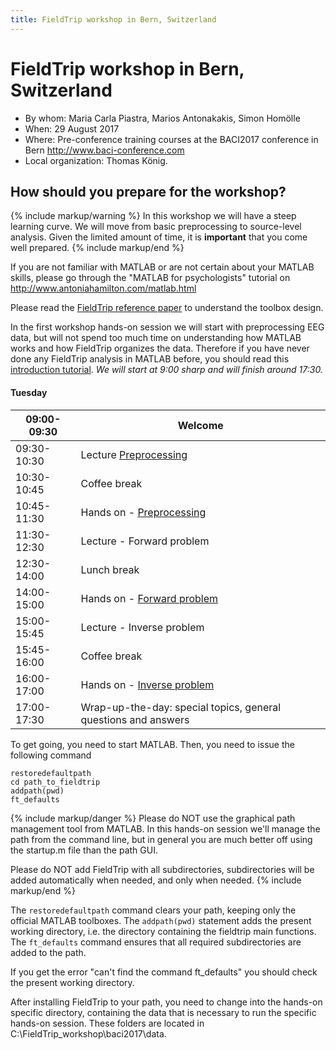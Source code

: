 ```yaml
---
title: FieldTrip workshop in Bern, Switzerland
---
```


# FieldTrip workshop in Bern, Switzerland

-   By whom: Maria Carla Piastra, Marios Antonakakis, Simon Homölle
-   When: 29 August 2017
-   Where: Pre-conference training courses at the BACI2017 conference in Bern <http://www.baci-conference.com>
-   Local organization: Thomas König.

## How should you prepare for the workshop?

{% include markup/warning %}
In this workshop we will have a steep learning curve. We will move from basic preprocessing to source-level analysis. Given the limited amount of time, it is **important** that you come well prepared.
{% include markup/end %}

If you are not familiar with MATLAB or are not certain about your MATLAB skills, please go through the "MATLAB for psychologists" tutorial on <http://www.antoniahamilton.com/matlab.html>

Please read the [FieldTrip reference paper](http://www.hindawi.com/journals/cin/2011/156869/) to understand the toolbox design.

In the first workshop hands-on session we will start with preprocessing EEG data, but will not spend too much time on understanding how MATLAB works and how FieldTrip organizes the data. Therefore if you have never done any FieldTrip analysis in MATLAB before, you should read this [introduction tutorial](/tutorial/introduction).
_We will start at 9:00 sharp and will finish around 17:30._

#### Tuesday

| 09:00-09:30 | Welcome                                                                                                                            |
| ----------- | ---------------------------------------------------------------------------------------------------------------------------------- |
| 09:30-10:30 | Lecture [Preprocessing](http:/ftp.fieldtriptoolbox.org/pub/fieldtrip/workshop/baci2017/antonakakis_preprocessing_29_08_2017.pptx) |
| 10:30-10:45 | Coffee break                                                                                                                       |
| 10:45-11:30 | Hands on - [Preprocessing](/workshop/baci2017/preprocessing)                                                                       |
| 11:30-12:30 | Lecture - Forward problem                                                                                                          |
| 12:30-14:00 | Lunch break                                                                                                                        |
| 14:00-15:00 | Hands on - [Forward problem](/workshop/baci2017/forwardproblem)                                                                    |
| 15:00-15:45 | Lecture - Inverse problem                                                                                                          |
| 15:45-16:00 | Coffee break                                                                                                                       |
| 16:00-17:00 | Hands on - [Inverse problem](/workshop/baci2017/inverseproblem)                                                                    |
| 17:00-17:30 | Wrap-up-the-day: special topics, general questions and answers                                                                     |

To get going, you need to start MATLAB. Then, you need to issue the following command

    restoredefaultpath
    cd path_to_fieldtrip
    addpath(pwd)
    ft_defaults

{% include markup/danger %}
Please do NOT use the graphical path management tool from MATLAB. In this hands-on session we'll manage the path from the command line, but in general you are much better off using the startup.m file than the path GUI.

Please do NOT add FieldTrip with all subdirectories, subdirectories will be added automatically when needed, and only when needed.
{% include markup/end %}

The `restoredefaultpath` command clears your path, keeping only the
official MATLAB toolboxes. The `addpath(pwd)` statement adds the
present working directory, i.e. the directory containing the fieldtrip
main functions. The `ft_defaults` command ensures that all required
subdirectories are added to the path.

If you get the error "can't find the command ft_defaults" you should check the present working directory.

After installing FieldTrip to your path, you need to change into the hands-on specific directory, containing the data that is necessary to run the specific hands-on session. These folders are located in C:\\FieldTrip_workshop\\baci2017\\data.

